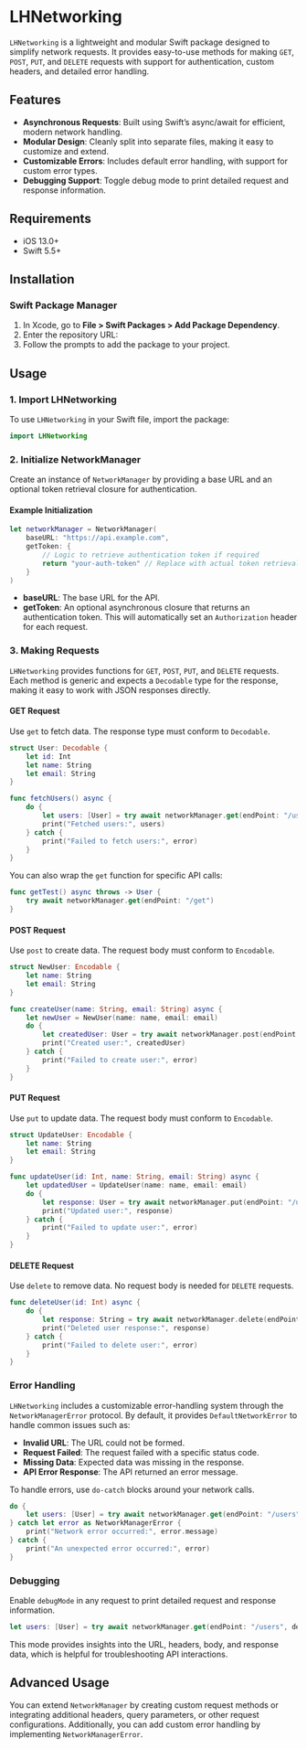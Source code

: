# LHNetworking

`LHNetworking` is a lightweight and modular Swift package designed to simplify network requests. It provides easy-to-use methods for making `GET`, `POST`, `PUT`, and `DELETE` requests with support for authentication, custom headers, and detailed error handling.

## Features
- **Asynchronous Requests**: Built using Swift’s async/await for efficient, modern network handling.
- **Modular Design**: Cleanly split into separate files, making it easy to customize and extend.
- **Customizable Errors**: Includes default error handling, with support for custom error types.
- **Debugging Support**: Toggle debug mode to print detailed request and response information.

## Requirements
- iOS 13.0+ 
- Swift 5.5+

## Installation

### Swift Package Manager

1. In Xcode, go to **File > Swift Packages > Add Package Dependency**.
2. Enter the repository URL:
   <!-- Uncomment and replace with your actual repository URL -->
   <!-- https://github.com/yourusername/LHNetworking -->
3. Follow the prompts to add the package to your project.

## Usage

### 1. Import LHNetworking

To use `LHNetworking` in your Swift file, import the package:

```swift
import LHNetworking
```

### 2. Initialize NetworkManager

Create an instance of `NetworkManager` by providing a base URL and an optional token retrieval closure for authentication.

#### Example Initialization

```swift
let networkManager = NetworkManager(
    baseURL: "https://api.example.com",
    getToken: {
        // Logic to retrieve authentication token if required
        return "your-auth-token" // Replace with actual token retrieval logic
    }
)
```

- **baseURL**: The base URL for the API.
- **getToken**: An optional asynchronous closure that returns an authentication token. This will automatically set an `Authorization` header for each request.

### 3. Making Requests

`LHNetworking` provides functions for `GET`, `POST`, `PUT`, and `DELETE` requests. Each method is generic and expects a `Decodable` type for the response, making it easy to work with JSON responses directly.

#### GET Request

Use `get` to fetch data. The response type must conform to `Decodable`.

```swift
struct User: Decodable {
    let id: Int
    let name: String
    let email: String
}

func fetchUsers() async {
    do {
        let users: [User] = try await networkManager.get(endPoint: "/users", debugMode: true)
        print("Fetched users:", users)
    } catch {
        print("Failed to fetch users:", error)
    }
}
```

You can also wrap the `get` function for specific API calls:

```swift
func getTest() async throws -> User {
    try await networkManager.get(endPoint: "/get")
}
```

#### POST Request

Use `post` to create data. The request body must conform to `Encodable`.

```swift
struct NewUser: Encodable {
    let name: String
    let email: String
}

func createUser(name: String, email: String) async {
    let newUser = NewUser(name: name, email: email)
    do {
        let createdUser: User = try await networkManager.post(endPoint: "/users", body: newUser, debugMode: true)
        print("Created user:", createdUser)
    } catch {
        print("Failed to create user:", error)
    }
}
```

#### PUT Request

Use `put` to update data. The request body must conform to `Encodable`.

```swift
struct UpdateUser: Encodable {
    let name: String
    let email: String
}

func updateUser(id: Int, name: String, email: String) async {
    let updatedUser = UpdateUser(name: name, email: email)
    do {
        let response: User = try await networkManager.put(endPoint: "/users/\(id)", body: updatedUser, debugMode: true)
        print("Updated user:", response)
    } catch {
        print("Failed to update user:", error)
    }
}
```

#### DELETE Request

Use `delete` to remove data. No request body is needed for `DELETE` requests.

```swift
func deleteUser(id: Int) async {
    do {
        let response: String = try await networkManager.delete(endPoint: "/users/\(id)", debugMode: true)
        print("Deleted user response:", response)
    } catch {
        print("Failed to delete user:", error)
    }
}
```

### Error Handling

`LHNetworking` includes a customizable error-handling system through the `NetworkManagerError` protocol. By default, it provides `DefaultNetworkError` to handle common issues such as:

- **Invalid URL**: The URL could not be formed.
- **Request Failed**: The request failed with a specific status code.
- **Missing Data**: Expected data was missing in the response.
- **API Error Response**: The API returned an error message.

To handle errors, use `do-catch` blocks around your network calls.

```swift
do {
    let users: [User] = try await networkManager.get(endPoint: "/users")
} catch let error as NetworkManagerError {
    print("Network error occurred:", error.message)
} catch {
    print("An unexpected error occurred:", error)
}
```

### Debugging

Enable `debugMode` in any request to print detailed request and response information.

```swift
let users: [User] = try await networkManager.get(endPoint: "/users", debugMode: true)
```

This mode provides insights into the URL, headers, body, and response data, which is helpful for troubleshooting API interactions.

## Advanced Usage

You can extend `NetworkManager` by creating custom request methods or integrating additional headers, query parameters, or other request configurations. Additionally, you can add custom error handling by implementing `NetworkManagerError`.

